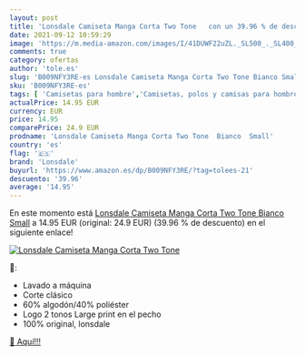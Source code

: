 ```yaml
---
layout: post
title: 'Lonsdale Camiseta Manga Corta Two Tone   con un 39.96 % de descuento'
date: 2021-09-12 10:59:29
image: 'https://m.media-amazon.com/images/I/41DUWF22uZL._SL500_._SL400_.jpg'
comments: true
category: ofertas
author: 'tole.es'
slug: 'B009NFY3RE-es Lonsdale Camiseta Manga Corta Two Tone Bianco Small'
sku: 'B009NFY3RE-es'
tags: [ 'Camisetas para hombre','Camisetas, polos y camisas para hombre','Ropa','Ropa para hombre','camiseta','lonsdale', ]
actualPrice: 14.95 EUR
currency: EUR
price: 14.95
comparePrice: 24.9 EUR
prodname: 'Lonsdale Camiseta Manga Corta Two Tone  Bianco  Small'
country: 'es'
flag: '🇪🇸'
brand: 'Lonsdale'
buyurl: 'https://www.amazon.es/dp/B009NFY3RE/?tag=tolees-21'
descuento: '39.96'
average: '14.95'
---
```


En este momento está [Lonsdale Camiseta Manga Corta Two Tone  Bianco  Small](https://www.amazon.es/dp/B009NFY3RE/?tag=tolees-21) a 14.95 EUR (original: 24.9 EUR) (39.96 %  de descuento) en el siguiente enlace!

[![Lonsdale Camiseta Manga Corta Two Tone  ](https://m.media-amazon.com/images/I/41DUWF22uZL._SL500_._SL400_.jpg)](https://www.amazon.es/dp/B009NFY3RE/?tag=tolees-21)

🔎:

- Lavado a máquina
- Corte clásico
- 60% algodón/40% poliéster
- Logo 2 tonos Large print en el pecho
- 100% original, lonsdale

[🛒 Aquí!!!](https://www.amazon.es/dp/B009NFY3RE/?tag=tolees-21)
